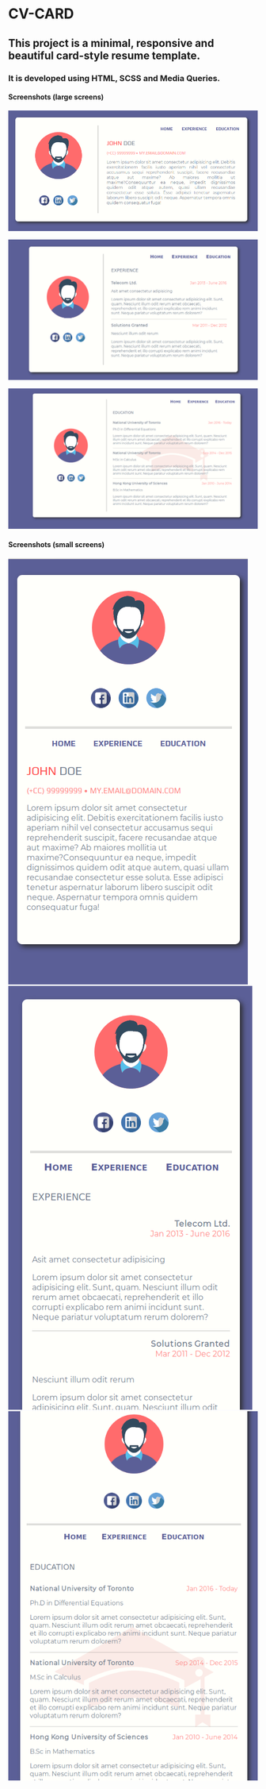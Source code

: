 # CV-CARD

## This project is a minimal, responsive and beautiful card-style resume template.

### It is developed using HTML, SCSS and Media Queries.

#### Screenshots (large screens)

![](screenshots/home.png)

![](screenshots/experience.png)

![](screenshots/education.png)

#### Screenshots (small screens)

![](screenshots/home_small.png)
![](screenshots/experience_small.png)
![](screenshots/education_small.png)